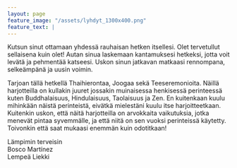 ```yaml
---
layout: page
feature_image: "/assets/lyhdyt_1300x400.png"
feature_text: |
---
```


Kutsun sinut ottamaan yhdessä rauhaisan hetken itsellesi. Olet tervetullut sellaisena kuin olet! Autan sinua laskemaan kantamuksesi hetkeksi, jotta voit levätä ja pehmentää katseesi. Uskon sinun jatkavan matkaasi rennompana, selkeämpänä ja uusin voimin.

Tarjoan tällä hetkellä Thaihierontaa, Joogaa sekä Teeseremonioita. Näillä harjotteilla on kullakin juuret jossakin muinaisessa henkisessä perinteessä kuten Buddhalaisuus, Hindulaisuus, Taolaisuus ja Zen. En kuitenkaan kuulu mihinkään näistä perinteistä, eivätkä mielestäni kuulu itse harjoitteetkaan. Kuitenkin uskon, että näitä harjotteilla on arvokkaita vaikutuksia, jotka menevät pintaa syvemmälle, ja että niitä on sen vuoksi perinteissä käytetty. Toivonkin että saat mukaasi enemmän kuin odotitkaan!

Lämpimin terveisin  
Bosco Martínez  
Lempeä Liekki